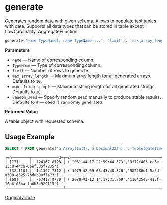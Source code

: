 # generate

Generates random data with given schema.
Allows to populate test tables with data.
Supports all data types that can be stored in table except LowCardinality, AggregateFunction.

```sql
generate('name TypeName[, name TypeName]...', 'limit'[, 'max_array_length'[, 'max_string_length'[, 'random_seed']]]);
```

**Parameters**

- `name` — Name of corresponding column.
- `TypeName` — Type of corresponding column.
- `limit` — Number of rows to generate.
- `max_array_length` — Maximum array length for all generated arrays. Defaults to `10`.
- `max_string_length` — Maximum string length for all generated strings. Defaults to `10`.
- `random_seed` — Specify random seed manually to produce stable results. Defaults to `0` — seed is randomly generated.

**Returned Value**

A table object with requested schema.

## Usage Example


```sql
SELECT * FROM generate('a Array(Int8), d Decimal32(4), c Tuple(DateTime64(3), UUID)', 3, 2, 10, 1);
```
```text
┌─a────────┬────────────d─┬─c──────────────────────────────────────────────────────────────────┐
│ [77]     │ -124167.6723 │ ('2061-04-17 21:59:44.573','3f72f405-ec3e-13c8-44ca-66ef335f7835') │
│ [32,110] │ -141397.7312 │ ('1979-02-09 03:43:48.526','982486d1-5a5d-a308-e525-7bd8b80ffa73') │
│ [68]     │  -67417.0770 │ ('2080-03-12 14:17:31.269','110425e5-413f-10a6-05ba-fa6b3e929f15') │
└──────────┴──────────────┴────────────────────────────────────────────────────────────────────┘
```

[Original article](https://clickhouse.tech/docs/en/query_language/table_functions/generate/) <!--hide-->
